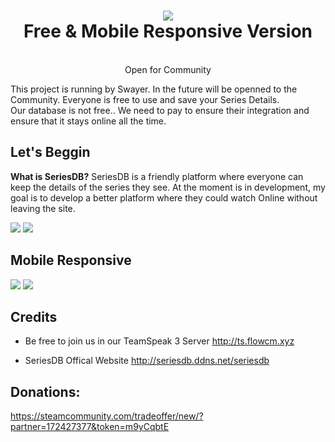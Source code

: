 <h1 align="center">
  <img  src="https://i.imgur.com/jMehGPF.png" />
  <br/>
  Free & Mobile Responsive Version
</h1>

<p align="center"><br>Open for Community</br>

This project is running by Swayer. In the future will be openned to the Community. Everyone is free to use and save your Series Details.   
Our database is not free.. We need to pay to ensure their integration and ensure that it stays online all the time.
</p>

## Let's Beggin

**What is SeriesDB?** SeriesDB is a friendly platform where everyone can keep the details of the series they see. At the moment is in development, my goal is to develop a better platform where they could watch Online without leaving the site.

<img  src="https://i.imgur.com/MSkIBIo.png" />
<img  src="https://i.imgur.com/tz64sM8.png" />

## Mobile Responsive

<img  src="https://i.imgur.com/cWhhrx3.png" /> <img  src="https://i.imgur.com/m9qPZrx.png" />

## Credits

- Be free to join us in our TeamSpeak 3 Server
http://ts.flowcm.xyz

- SeriesDB Offical Website
http://seriesdb.ddns.net/seriesdb

## Donations: 
https://steamcommunity.com/tradeoffer/new/?partner=172427377&token=m9yCqbtE
